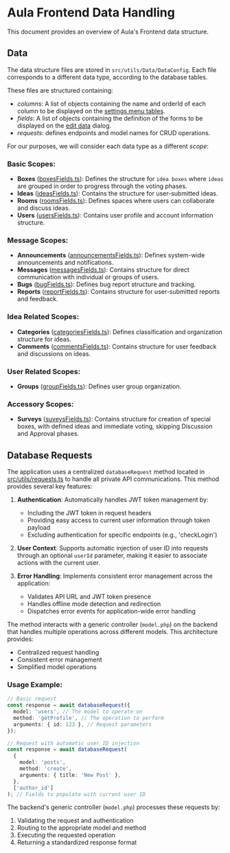 # Aula Frontend Data Handling

This document provides an overview of Aula's Frontend data structure.

## Data

The data structure files are stored in `src/utils/Data/DataConfig`. Each file corresponds to a different data type, according to the database tables.

These files are structured containing:

- _columns_: A list of objects containing the name and orderId of each column to be displayed on the [settings menu tables](https://github.com/aula-app/aula-frontend/tree/main/src/views/Settings/).
- _fields_: A list of objects containing the definition of the forms to be displayed on the [edit data](https://github.com/aula-app/aula-frontend/tree/main/src/components/Data/EditData) dialog.
- _requests_: defines endpoints and model names for CRUD operations.

For our purposes, we will consider each data type as a different _scope_:

### Basic Scopes:

- **Boxes** ([boxesFields.ts](https://github.com/aula-app/aula-frontend/tree/main/src/utils/Data/DataConfig/boxesFields.ts)): Defines the structure for `idea boxes` where `ideas` are grouped in order to progress through the voting phases.
- **Ideas** ([ideasFields.ts](https://github.com/aula-app/aula-frontend/tree/main/src/utils/Data/DataConfig/ideasFields.ts)): Contains the structure for user-submitted ideas.
- **Rooms** ([roomsFields.ts](https://github.com/aula-app/aula-frontend/tree/main/src/utils/Data/DataConfig/roomsFields.ts)): Defines spaces where users can collaborate and discuss ideas.
- **Users** ([usersFields.ts](https://github.com/aula-app/aula-frontend/tree/main/src/utils/Data/DataConfig/usersFields.ts)): Contains user profile and account information structure.

### Message Scopes:

- **Announcements** ([announcementsFields.ts](https://github.com/aula-app/aula-frontend/tree/main/src/utils/Data/DataConfig/announcementsFields.ts)): Defines system-wide announcements and notifications.
- **Messages** ([messagesFields.ts](https://github.com/aula-app/aula-frontend/tree/main/src/utils/Data/DataConfig/messagesFields.ts)): Contains structure for direct communication with individual or groups of users.
- **Bugs** ([bugFields.ts](https://github.com/aula-app/aula-frontend/tree/main/src/utils/Data/DataConfig/bugFields.ts)): Defines bug report structure and tracking.
- **Reports** ([reportFields.ts](https://github.com/aula-app/aula-frontend/tree/main/src/utils/Data/DataConfig/reportFields.ts)): Contains structure for user-submitted reports and feedback.

### Idea Related Scopes:

- **Categories** ([categoriesFields.ts](https://github.com/aula-app/aula-frontend/tree/main/src/utils/Data/DataConfig/categoriesFields.ts)): Defines classification and organization structure for ideas.
- **Comments** ([commentsFields.ts](https://github.com/aula-app/aula-frontend/tree/main/src/utils/Data/DataConfig/commentsFields.ts)): Contains structure for user feedback and discussions on ideas.

### User Related Scopes:

- **Groups** ([groupFields.ts](https://github.com/aula-app/aula-frontend/tree/main/src/utils/Data/DataConfig/groupFields.ts)): Defines user group organization.

### Accessory Scopes:

- **Surveys** ([suveysFields.ts](https://github.com/aula-app/aula-frontend/tree/main/src/utils/Data/DataConfig/suveysFields.ts)): Contains structure for creation of special boxes, with defined ideas and immediate voting, skipping Discussion and Approval phases.

## Database Requests

The application uses a centralized `databaseRequest` method located in [src/utils/requests.ts](https://github.com/aula-app/aula-frontend/tree/main/src/utils/requests.ts) to handle all private API communications. This method provides several key features:

1. **Authentication**: Automatically handles JWT token management by:

   - Including the JWT token in request headers
   - Providing easy access to current user information through token payload
   - Excluding authentication for specific endpoints (e.g., 'checkLogin')

2. **User Context**: Supports automatic injection of user ID into requests through an optional `userId` parameter, making it easier to associate actions with the current user.

3. **Error Handling**: Implements consistent error management across the application:
   - Validates API URL and JWT token presence
   - Handles offline mode detection and redirection
   - Dispatches error events for application-wide error handling

The method interacts with a generic controller (`model.php`) on the backend that handles multiple operations across different models. This architecture provides:

- Centralized request handling
- Consistent error management
- Simplified model operations

### Usage Example:

```typescript
// Basic request
const response = await databaseRequest({
  model: 'users', // The model to operate on
  method: 'getProfile', // The operation to perform
  arguments: { id: 123 }, // Request parameters
});

// Request with automatic user ID injection
const response = await databaseRequest(
  {
    model: 'posts',
    method: 'create',
    arguments: { title: 'New Post' },
  },
  ['author_id']
); // Fields to populate with current user ID
```

The backend's generic controller (`model.php`) processes these requests by:

1. Validating the request and authentication
2. Routing to the appropriate model and method
3. Executing the requested operation
4. Returning a standardized response format
